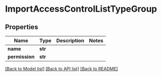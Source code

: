 # ImportAccessControlListTypeGroup

## Properties
Name | Type | Description | Notes
------------ | ------------- | ------------- | -------------
**name** | **str** |  | 
**permission** | **str** |  | 

[[Back to Model list]](../README.md#documentation-for-models) [[Back to API list]](../README.md#documentation-for-api-endpoints) [[Back to README]](../README.md)


